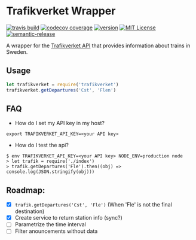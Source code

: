 # Trafikverket Wrapper

[![travis build](https://img.shields.io/travis/eduardoportilho/trafikverket.svg?style=flat)](https://travis-ci.org/eduardoportilho/trafikverket)
[![codecov coverage](https://img.shields.io/codecov/c/github/eduardoportilho/trafikverket.svg?style=flat)](https://codecov.io/github/eduardoportilho/trafikverket)
[![version](https://img.shields.io/npm/v/trafikverket.svg?style=flat)](http://npm.im/trafikverket)
[![MIT License](https://img.shields.io/npm/l/trafikverket.svg?style=flat)](http://opensource.org/licenses/MIT)
[![semantic-release](https://img.shields.io/badge/%20%20%F0%9F%93%A6%F0%9F%9A%80-semantic--release-e10079.svg?style=flat)](https://github.com/semantic-release/semantic-release)

A wrapper for the [Trafikverket API](http://api.trafikinfo.trafikverket.se/API/) that provides information about trains in Sweden.

## Usage

```javascript
let trafikverket = require('trafikverket')
trafikverket.getDepartures('Cst', 'Flen')
```

## FAQ

* How do I set my API key in my host?

```
export TRAFIKVERKET_API_KEY=<your API key>
```

* How do I test the api?

```
$ env TRAFIKVERKET_API_KEY=<your API key> NODE_ENV=production node
> let trafik = require('./index')
> trafik.getDepartures('Fle').then((obj) => console.log(JSON.stringify(obj)))
```

## Roadmap:

- [x] `trafik.getDepartures('Cst', 'Fle')` (When 'Fle' is not the final destination)
- [x] Create service to return station info (sync?)
- [ ] Parametrize the time interval
- [ ] Filter anouncements without data